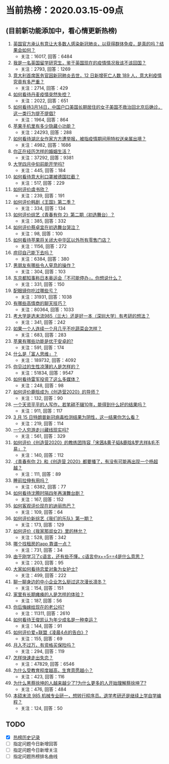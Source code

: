 # 当前热榜：2020.03.15-09点
## (目前新功能添加中，看心情更新热榜)
1. [英国官方承认有意让大多数人感染新冠肺炎，以获得群体免疫，是真的吗？结果会如何？](https://www.zhihu.com/question/379190253)
    * 关注：16017, 回答：6484
2. [我是一名英国留学研究生，鉴于英国现在的疫情情况我该不该回国？](https://www.zhihu.com/question/378703024)
    * 关注：2793, 回答：1269
3. [意大利首席医务官因新冠肺炎去世，12 日新增死亡人数 189 人，意大利疫情究竟有多严重？](https://www.zhihu.com/question/379313157)
    * 关注：2714, 回答：429
4. [如何看待丹麦疫情突然失控？](https://www.zhihu.com/question/378740671)
    * 关注：2022, 回答：651
5. [如何看待3月14日，中国户口美国长期居住的女子美国不救治回北京后确诊，这一类行为提不提倡?](https://www.zhihu.com/question/379424767)
    * 关注：1964, 回答：864
6. [苹果手机里有多少隐藏小功能？](https://www.zhihu.com/question/27343167)
    * 关注：24293, 回答：288
7. [如何看待湖北女作家方方遭举报，被指疫情期间用特权送亲属出境？](https://www.zhihu.com/question/379065733)
    * 关注：4982, 回答：1686
8. [你正在经历怎样的婚姻生活？](https://www.zhihu.com/question/335946791)
    * 关注：37292, 回答：9381
9. [大学四月中旬前能开学吗?](https://www.zhihu.com/question/378803713)
    * 关注：445, 回答：184
10. [如何看待意大利口罩被德国拦截？](https://www.zhihu.com/question/379337743)
    * 关注：517, 回答：229
11. [如何评价虞书欣？](https://www.zhihu.com/question/377399860)
    * 关注：239, 回答：191
12. [如何评价韩剧《王国》第二季？](https://www.zhihu.com/question/379212989)
    * 关注：334, 回答：134
13. [如何评价综艺《青春有你 2》第二期（初选舞台）？](https://www.zhihu.com/question/379435753)
    * 关注：385, 回答：332
14. [如何评价蔡卓宜在初选舞台哭泣？](https://www.zhihu.com/question/379497857)
    * 关注：98, 回答：100
15. [如何看待苹果将关闭大中华区以外所有零售门店？](https://www.zhihu.com/question/379393820)
    * 关注：1156, 回答：272
16. [痘印自己能下去吗？](https://www.zhihu.com/question/305961143)
    * 关注：6384, 回答：380
17. [男朋友有哪些令人窒息的操作？](https://www.zhihu.com/question/270622531)
    * 关注：304, 回答：103
18. [东京都知事称日本奥运会「不可能停办」，你想说什么？](https://www.zhihu.com/question/379028985)
    * 关注：331, 回答：150
19. [配眼镜你吃过哪些亏？](https://www.zhihu.com/question/318306672)
    * 关注：31931, 回答：1038
20. [有哪些高情商的聊天技巧？](https://www.zhihu.com/question/327635458)
    * 关注：80364, 回答：1033
21. [考大学是选末流985（兰大）还是好一本（深圳大学）有考研的想法？](https://www.zhihu.com/question/376889610)
    * 关注：341, 回答：242
22. [如果一个人连续一个月几乎不吃蔬菜会怎样？](https://www.zhihu.com/question/31182385)
    * 关注：683, 回答：283
23. [苹果有哪些功能是优于安卓的?](https://www.zhihu.com/question/378855173)
    * 关注：591, 回答：174
24. [什么是「富人思维」？](https://www.zhihu.com/question/26980854)
    * 关注：189732, 回答：4092
25. [你见过的生性凉薄的人是怎样的？](https://www.zhihu.com/question/29174460)
    * 关注：51834, 回答：9547
26. [如何看待雷军投资了这么多媒体？](https://www.zhihu.com/question/373564961)
    * 关注：248, 回答：98
27. [如何评价鹿晗成为《创造营2020》的导师？](https://www.zhihu.com/question/378543563)
    * 关注：132, 回答：90
28. [一个天资平平的人写作，若笔耕不辍10年，能得到什么好的结果吗？](https://www.zhihu.com/question/378499455)
    * 关注：911, 回答：117
29. [3 月 15 日特朗普新冠病毒检测结果为阴性，这一结果你怎么看？](https://www.zhihu.com/question/379550570)
    * 关注：219, 回答：114
30. [一个人穷游走川藏线现实吗?](https://www.zhihu.com/question/365712425)
    * 关注：561, 回答：329
31. [如何评价《创造营2020》的教练团阵容「宋茜&黄子韬&鹿晗&罗志祥&毛不易」？](https://www.zhihu.com/question/378525968)
    * 关注：140, 回答：112
32. [《青春有你 2》和《创造营 2020》都要播了，有没有可能再出现一个杨超越？](https://www.zhihu.com/question/378816585)
    * 关注：111, 回答：89
33. [睡前拉伸有用吗？](https://www.zhihu.com/question/305051052)
    * 关注：6382, 回答：77
34. [如何看待沈腾时隔四年再演舞台剧？](https://www.zhihu.com/question/378881571)
    * 关注：167, 回答：152
35. [如何客观评价现在的迪丽热巴？](https://www.zhihu.com/question/376767460)
    * 关注：109, 回答：64
36. [如何评价新综艺《我们的乐队》第一期？](https://www.zhihu.com/question/379479331)
    * 关注：173, 回答：129
37. [如何评价《我家那闺女2》里的林允？](https://www.zhihu.com/question/367709319)
    * 关注：528, 回答：342
38. [哪个找租房的app 靠谱一点？](https://www.zhihu.com/question/43418509)
    * 关注：731, 回答：34
39. [由于刚学习了c语言，还有些不懂，c语言中x+=5==4是什么意思？](https://www.zhihu.com/question/377653735)
    * 关注：203, 回答：95
40. [大家如何看待恋爱对象为女护士?](https://www.zhihu.com/question/21550342)
    * 关注：499, 回答：222
41. [聊一聊身边的中小企业怎么挺过这次漫长凛冬？](https://www.zhihu.com/question/379178068)
    * 关注：154, 回答：151
42. [家里有长期瘫痪的人是怎样的体验？](https://www.zhihu.com/question/51348743)
    * 关注：187, 回答：56
43. [你后悔嫁给现在的老公吗?](https://www.zhihu.com/question/292279985)
    * 关注：11311, 回答：2610
44. [如何看待王俊凯认为年少成名是一种幸运？](https://www.zhihu.com/question/379512209)
    * 关注：144, 回答：91
45. [如何评价爱+联盟《凌晨4点的告白》?](https://www.zhihu.com/question/379425621)
    * 关注：155, 回答：69
46. [月入不过万，有资格买保险吗？](https://www.zhihu.com/question/379092009)
    * 关注：294, 回答：119
47. [怎样快速走出失恋？](https://www.zhihu.com/question/19833746)
    * 关注：47829, 回答：6546
48. [为什么受教育程度越高，生育意愿越小？](https://www.zhihu.com/question/20833736)
    * 关注：423, 回答：116
49. [为什么黑蔡徐坤的人越来越少了?为什么更多的人开始理解蔡徐坤了?](https://www.zhihu.com/question/376562622)
    * 关注：476, 回答：484
50. [本硕末流 985 机械专业研一，想转行程序员。退学考研还是继续上学自学编程？](https://www.zhihu.com/question/378749760)
    * 关注：124, 回答：50
## TODO
* [x] [热榜历史记录](hot_history/AllHot.md)
* [ ] 指定问题今日新增回答
* [ ] 指定问题今日新增关注
* [ ] 指定问题热榜排名曲线
